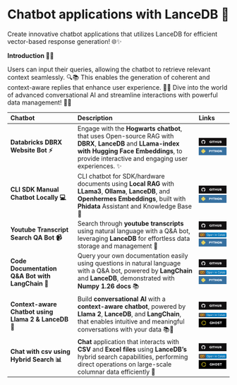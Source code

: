 **Chatbot applications with LanceDB 🤖**
====================================================================

 Create innovative chatbot applications that utilizes LanceDB for efficient vector-based response generation! 🌐✨ 
 
**Introduction 👋✨**

 Users can input their queries, allowing the chatbot to retrieve relevant context seamlessly. 🔍📚 This enables the generation of coherent and context-aware replies that enhance user experience. 🌟🤝 Dive into the world of advanced conversational AI and streamline interactions with powerful data management! 🚀💡


| **Chatbot**  | **Description**  | **Links**  |
|:----------------|:-----------------|:-----------|
| **Databricks DBRX Website Bot ⚡️** | Engage with the **Hogwarts chatbot**, that uses Open-source RAG with **DBRX**, **LanceDB** and **LLama-index with Hugging Face Embeddings**, to provide interactive and engaging user experiences. ✨ | [![GitHub](../../assets/github.svg)][databricks_github] <br>[![Python](../../assets/python.svg)][databricks_python] |
| **CLI SDK Manual Chatbot Locally 💻** | CLI chatbot for SDK/hardware documents using **Local RAG** with **LLama3**, **Ollama**, **LanceDB**, and **Openhermes Embeddings**, built with **Phidata** Assistant and Knowledge Base 🤖 | [![GitHub](../../assets/github.svg)][clisdk_github] <br>[![Python](../../assets/python.svg)][clisdk_python] |
| **Youtube Transcript Search QA Bot 📹** |  Search through **youtube transcripts** using natural language with a Q&A bot, leveraging **LanceDB** for effortless data storage and management 💬 | [![GitHub](../../assets/github.svg)][youtube_github] <br>[![Open In Collab](../../assets/colab.svg)][youtube_colab] <br>[![Python](../../assets/python.svg)][youtube_python] |
| **Code Documentation Q&A Bot with LangChain 🤖** | Query your own documentation easily using questions in natural language with a Q&A bot, powered by **LangChain** and **LanceDB**, demonstrated with **Numpy 1.26 docs** 📚 | [![GitHub](../../assets/github.svg)][docs_github] <br>[![Open In Collab](../../assets/colab.svg)][docs_colab] <br>[![Python](../../assets/python.svg)][docs_python] |
| **Context-aware Chatbot using Llama 2 & LanceDB 🤖** | Build **conversational AI** with a **context-aware chatbot**, powered by **Llama 2**, **LanceDB**, and **LangChain**, that enables intuitive and meaningful conversations with your data 📚💬 | [![GitHub](../../assets/github.svg)][aware_github] <br>[![Open In Collab](../../assets/colab.svg)][aware_colab] <br>[![Ghost](../../assets/ghost.svg)][aware_ghost] |
| **Chat with csv using Hybrid Search 📊** | **Chat** application that interacts with **CSV** and **Excel files** using **LanceDB’s** hybrid search capabilities, performing direct operations on large-scale columnar data efficiently 🚀 | [![GitHub](../../assets/github.svg)][csv_github] <br>[![Open In Collab](../../assets/colab.svg)][csv_colab] <br>[![Ghost](../../assets/ghost.svg)][csv_ghost] |


[databricks_github]: https://github.com/lancedb/vectordb-recipes/blob/main/examples/databricks_DBRX_website_bot
[databricks_python]: https://github.com/lancedb/vectordb-recipes/blob/main/examples/databricks_DBRX_website_bot/main.py

[clisdk_github]: https://github.com/lancedb/vectordb-recipes/blob/main/examples/CLI-SDK-Manual-Chatbot-Locally
[clisdk_python]: https://github.com/lancedb/vectordb-recipes/blob/main/examples/CLI-SDK-Manual-Chatbot-Locally/assistant.py

[youtube_github]: https://github.com/lancedb/vectordb-recipes/blob/main/examples/Youtube-Search-QA-Bot
[youtube_colab]: https://colab.research.google.com/github/lancedb/vectordb-recipes/blob/main/examples/Youtube-Search-QA-Bot/main.ipynb
[youtube_python]: https://github.com/lancedb/vectordb-recipes/blob/main/examples/Youtube-Search-QA-Bot/main.py

[docs_github]: https://github.com/lancedb/vectordb-recipes/blob/main/examples/Code-Documentation-QA-Bot
[docs_colab]: https://colab.research.google.com/github/lancedb/vectordb-recipes/blob/main/examples/Code-Documentation-QA-Bot/main.ipynb
[docs_python]: https://github.com/lancedb/vectordb-recipes/blob/main/examples/Code-Documentation-QA-Bot/main.py

[aware_github]: https://github.com/lancedb/vectordb-recipes/blob/main/tutorials/chatbot_using_Llama2_&_lanceDB
[aware_colab]: https://colab.research.google.com/github/lancedb/vectordb-recipes/blob/main/tutorials/chatbot_using_Llama2_&_lanceDB/main.ipynb
[aware_ghost]: https://blog.lancedb.com/context-aware-chatbot-using-llama-2-lancedb-as-vector-database-4d771d95c755

[csv_github]: https://github.com/lancedb/vectordb-recipes/blob/main/tutorials/Chat_with_csv_file
[csv_colab]: https://colab.research.google.com/github/lancedb/vectordb-recipes/blob/main/tutorials/Chat_with_csv_file/main.ipynb
[csv_ghost]: https://blog.lancedb.com/p/d8c71df4-e55f-479a-819e-cde13354a6a3/
